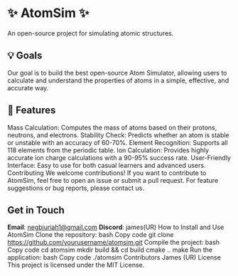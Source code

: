 ﻿# ✨ **AtomSim** ✨  
An open-source project for simulating atomic structures.

## 💡 **Goals**  
Our goal is to build the best open-source Atom Simulator, allowing users to calculate and understand the properties of atoms in a simple, effective, and accurate way.

## 🌟 **Features**  
Mass Calculation: Computes the mass of atoms based on their protons, neutrons, and electrons.
Stability Check: Predicts whether an atom is stable or unstable with an accuracy of 60-70%.
Element Recognition: Supports all 118 elements from the periodic table.
Ion Calculation: Provides highly accurate ion charge calculations with a 90-95% success rate.
User-Friendly Interface: Easy to use for both casual learners and advanced users.
Contributing
We welcome contributions! If you want to contribute to AtomSim, feel free to open an issue or submit a pull request.
For feature suggestions or bug reports, please contact us.

## **Get in Touch**
**Email**: negbiuriah1@gmail.com
**Discord**: james(UR)
How to Install and Use AtomSim
Clone the repository:
bash
Copy code
git clone https://github.com/yourusername/atomsim.git
Compile the project:
bash
Copy code
cd atomsim
mkdir build && cd build
cmake ..
make
Run the application:
bash
Copy code
./atomsim
Contributors
James (UR)
License
This project is licensed under the MIT License.